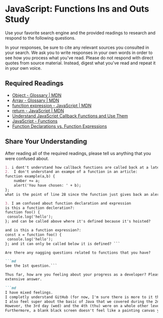 # JavaScript: Functions Ins and Outs Study

Use your favorite search engine and the provided readings to research and
respond to the following questions.

In your responses, be sure to cite any relevant sources you consulted in your
search. We ask you to write responses in your own words in order to see how you
process what you've read. Please do not respond with direct quotes from source
material. Instead, digest what you've read and repeat it in your own voice.

## Required Readings

-   [Object - Glossary | MDN](https://developer.mozilla.org/en-US/docs/Glossary/Object)
-   [Array - Glossary | MDN](https://developer.mozilla.org/en-US/docs/Glossary/Array)
-   [function expression - JavaScript | MDN](https://developer.mozilla.org/en-US/docs/Web/JavaScript/Reference/Operators/function)
-   [return - JavaScript | MDN](https://developer.mozilla.org/en-US/docs/Web/JavaScript/Reference/Statements/return)
-   [Understand JavaScript Callback Functions and Use Them](http://javascriptissexy.com/understand-javascript-callback-functions-and-use-them)
-   [JavaScript - Functions](http://www.quirksmode.org/js/function.html)
-   [Function Declarations vs. Function Expressions](https://javascriptweblog.wordpress.com/2010/07/06/function-declarations-vs-function-expressions)

## Share Your Understanding

After reading all of the required readings, please tell us anything that you
were confused about.

```md
1. i dont't understand how callback functions are called back at a later time.
2.  I don't understand an exampe of a function in an article:
function example(a,b) {
	number += a;
	alert('You have chosen: ' + b);
};
what is the point of line 28 since the function just gives back an alert?

3. I am confused about function declaration and expression
is this a function decleration?:
function foo() {
 console.log('hello');
}; and can be called above where it's defined because it's hoisted?

and is this a function expression?:
const x = function foo() {
 console.log('hello');
}; and it can only be called below it is defined? ```

Are there any nagging questions related to functions that you have?

```md
See the 1st question.```

Thus far, how are you feeling about your progress as a developer? Please give an
extensive answer.

```md
I have mixed feelings.
I completly understand GitHub (for now, I'm sure there is more to it than we've been taught)
I also feel super about the basic of Java that we covered during the 2nd day.
However, the 3rd day (wed) and the 4th (thu) were on a whole other level! This is good, but it does create problems as there are tougher concept to understand. I am finding it tough to wrap my head around class topics. Topics from the homework are easier in a sense as I can pull up a video that explains something, pause it, understand what is going on and etc.. and keep playing it. In the class an error may occur which takes me a minute or two to resolve (check all syntax, run grunt nagg, etc..) but by then the class may have started a new topic/concept and I'm now playing catch up for who knows how long. This makes it tough to stay positive but if other have done it, than I should be able to too.
Furthermore, a blank black screen doesn't feel like a painting canvas yet but I feel much more confident in my use of the terminal than 4 days ago!```
